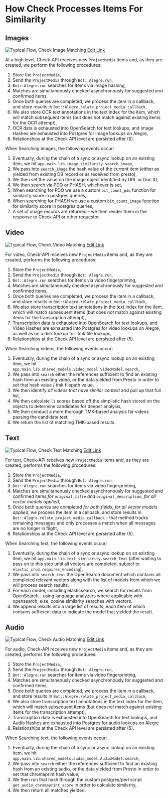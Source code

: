 # How Check Processes Items For Similarity

## Images

![Typical Flow, Check Image Matching](doc/img/alegre-image-flow.png?raw=true "Typical Flow, Check Image Matching")
[Edit Link](https://docs.google.com/drawings/d/1jXgbM_06rlpPeip1vxUKpiRYyhumrkFlr-2EC3qBxHg/edit)

At a high level, Check-API receives new `ProjectMedia` items and, as they are created, we perform the following procedures:

1. Store the `ProjectMedia`,
2. Send the `ProjectMedia` through `Bot::Alegre.run`,
3. `Bot::Alegre.run` searches for items via image hashing,
4. Matches are simultaneously checked asynchronously for suggested and confirmed items,
5. Once both queries are completed, we process the item in a callback, and store results in `Bot::Alegre.relate_project_media_callback`,
6. We also store OCR text annotations in the text index for the item, which will match subsequent items (but does *not* match against existing items for the OCR attempt),
7. OCR data is exhausted into OpenSearch for text lookups, and Image Hashes are exhausted into Postgres for image lookups on Alegre,
8. Relationships at the Check API level are persisted after (5).

When Searching images, the following events occur:

1. Eventually, during the chain of a sync or async lookup on an existing item, we hit `app.main.lib.image_similarity.search_image`,
2. We pass into `search_image` the hash value of the current item (either as yielded from existing DB record or as received from presto),
3. We then set the value on the image object identified by URL or Doc ID,
4. We then search via PDQ or PHASH, whichever is set,
5. When searching for PDQ we use a custom `bit_count_pdq` function for similarity score in postgres queries,
6. When searching for PHASH we use a custom `bit_count_image` function for similarity score in postgres queries,
7. A set of image records are returned - we then render them in the response to Check API or other requestor.


## Video

![Typical Flow, Check Video Matching](doc/img/alegre-video-flow.png?raw=true "Typical Flow, Check Video Matching")
[Edit Link](https://docs.google.com/drawings/d/1HQTwHmkhzp-J742-QAowfYMNaYoALYTPwOTA-PASHnk/edit)

For video, Check-API receives new `ProjectMedia` items and, as they are created, performs the following procedures:

1. Store the `ProjectMedia`,
2. Send the `ProjectMedia` through `Bot::Alegre.run`,
3. `Bot::Alegre.run` searches for items via video fingerprinting,
4. Matches are simultaneously checked asynchronously for suggested and confirmed items,
5. Once both queries are completed, we process the item in a callback, and store results in `Bot::Alegre.relate_project_media_callback`,
6. We also store transcription text annotations in the text index for the item, which will match subsequent items (but does *not* match against existing items for the transcription attempt),
7. Transcription data is exhausted into OpenSearch for text lookups, and Video Hashes are exhausted into Postgres for video lookups on Alegre, as well as on a disk lookup for .tmk file lookups,
8. Relationships at the Check API level are persisted after (5).

When Searching videos, the following events occur:

1. Eventually, during the chain of a sync or async lookup on an existing item, we hit `app.main.lib.shared_models.video_model.VideoModel.search`,
2. We pass into `search` either the references sufficient to find an existing hash from an existing video, or the data yielded from Presto in order to set that hash value / tmk filepath value,
3. We then identify *all videos that have similar context* and pull up that full list,
4. We then calculate `l1` scores based off the simplistic hash stored on the objects to determine candidates for deeper analysis,
5. We then conduct a more thorough TMK-based analysis for videos passing the candidate test,
6. We return the list of matching TMK-based results.

## Text

![Typical Flow, Check Text Matching](doc/img/alegre-text-flow.png?raw=true "Typical Flow, Check Text Matching")
[Edit Link](https://docs.google.com/drawings/d/12WljT8-qsUi8xG584clD_eV1ABOcB6CqkMX0eAxSPrE/edit)

For text, Check-API receives new `ProjectMedia` items and, as they are created, performs the following procedures:

1. Store the `ProjectMedia`,
2. Send the `ProjectMedia` through `Bot::Alegre.run`,
3. `Bot::Alegre.run` searches for items via video fingerprinting,
4. Matches are simultaneously checked asynchronously for suggested and confirmed items *for `original_title` and `original_description`*, *for all vector models applied*,
5. Once both queries are completed *for both fields*, *for all vector models applied*, we process the item in a callback, and store results in `Bot::Alegre.relate_project_media_callback` - that method tracks remaining messages and only processes a match when all messages are no longer in flight,
6. Relationships at the Check API level are persisted after (5).

When Searching text, the following events occur:

1. Eventually, during the chain of a sync or async lookup on an existing item, we hit `app.main.lib.text_similarity.search_text` (after waiting to pass on to this step until all vectors are completed, subject to `elastic_crud.requires_encoding`),
2. We pass into `search_text` the OpenSearch document which contains all completed relevant vectors along with the list of models from which we will process search results,
3. For each model, including elasticsearch, we search for results from OpenSearch - using language analyzers where applicable with opensearch, else, cosine similarity searches with vectors.
4. We append results into a large list of results, each item of which contains sufficient data to indicate the model that yielded the result.

## Audio

![Typical Flow, Check Audio Matching](doc/img/alegre-audio-flow.png?raw=true "Typical Flow, Check Audio Matching")
[Edit Link](https://docs.google.com/drawings/d/1YwWJMgPxAlonCdq4M5RWaSOzSSucwHkg7EWTggWOhw8/edit)

For audio, Check-API receives new `ProjectMedia` items and, as they are created, performs the following procedures:

1. Store the `ProjectMedia`,
2. Send the `ProjectMedia` through `Bot::Alegre.run`,
3. `Bot::Alegre.run` searches for items via video fingerprinting,
4. Matches are simultaneously checked asynchronously for suggested and confirmed items,
5. Once both queries are completed, we process the item in a callback, and store results in `Bot::Alegre.relate_project_media_callback`,
6. We also store transcription text annotations in the text index for the item, which will match subsequent items (but does *not* match against existing items for the transcription attempt),
7. Transcription data is exhausted into OpenSearch for text lookups, and Audio Hashes are exhausted into Postgres for audio lookups on Alegre
8. Relationships at the Check API level are persisted after (5).

When Searching text, the following events occur:

1. Eventually, during the chain of a sync or async lookup on an existing item, we hit `app.main.lib.shared_models.audio_model.AudioModel.search`,
2. We pass into `search` either the references sufficient to find an existing hash from an existing audio, or the data yielded from Presto in order to set that chromaprint hash value,
3. We then run that hash through the custom postgres/perl script `get_audio_chromaprint_score` in order to calculate similarity,
4. We then return all matches yielded.

